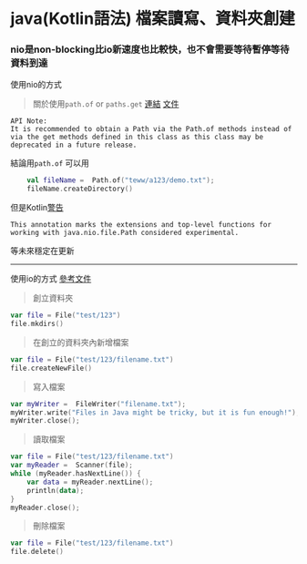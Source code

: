 # java(Kotlin語法) 檔案讀寫、資料夾創建

### nio是non-blocking比io新速度也比較快，也不會需要等待暫停等待資料到達
使用nio的方式
> 關於使用`path.of` or `paths.get` [連結](https://stackoverflow.com/questions/58631724/paths-get-vs-path-of) [文件](https://docs.oracle.com/en/java/javase/13/docs/api/java.base/java/nio/file/Paths.html)
```
API Note:
It is recommended to obtain a Path via the Path.of methods instead of via the get methods defined in this class as this class may be deprecated in a future release.
```
結論用`path.of`
可以用
``` kotlin
    val fileName =  Path.of("teww/a123/demo.txt");
    fileName.createDirectory()
```
但是Kotlin[警告](https://kotlinlang.org/api/latest/jvm/stdlib/kotlin.io.path/-experimental-path-api/)
```
This annotation marks the extensions and top-level functions for working with java.nio.file.Path considered experimental.
```
等未來穩定在更新

---


 使用io的方式 [參考文件](https://www.w3schools.com/java/java_files_create.asp)
> 創立資料夾
  ``` kotlin
  var file = File("test/123")
  file.mkdirs()
  ```
> 在創立的資料夾內新增檔案
``` kotlin
var file = File("test/123/filename.txt")
file.createNewFile()
```
> 寫入檔案
``` kotlin
var myWriter =  FileWriter("filename.txt");
myWriter.write("Files in Java might be tricky, but it is fun enough!");
myWriter.close();
```
> 讀取檔案
``` kotlin
var file = File("test/123/filename.txt")
var myReader =  Scanner(file);
while (myReader.hasNextLine()) {
    var data = myReader.nextLine();
    println(data);
}
myReader.close();
```
> 刪除檔案

``` kotlin
var file = File("test/123/filename.txt")
file.delete()
```
   